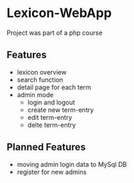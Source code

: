 # Lexicon-WebApp
Project was part of a php course 

## Features
- lexicon overview
- search function
- detail page for each term
- admin mode
  - login and logout
  - create new term-entry
  - edit term-entry
  - delte term-entry
  
## Planned Features
- moving admin login data to MySql DB
- register for new admins
